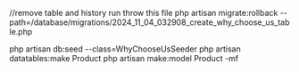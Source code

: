 //remove table and history run throw this file
php artisan migrate:rollback --path=/database/migrations/2024_11_04_032908_create_why_choose_us_table.php

php artisan db:seed --class=WhyChooseUsSeeder
php artisan datatables:make Product
php artisan make:model Product -mf
